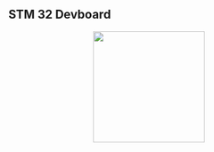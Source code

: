 ## STM 32 Devboard

<div style="
  display: flex;
  justify-content: center;
">
  <img src="https://i.gyazo.com/884cd386eba8fa9caccc78a9714e776f.gif" width="200" />
</div>
